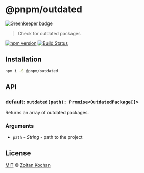 # @pnpm/outdated

[![Greenkeeper badge](https://badges.greenkeeper.io/pnpm/outdated.svg)](https://greenkeeper.io/)

> Check for outdated packages

<!--@shields('npm', 'travis')-->
[![npm version](https://img.shields.io/npm/v/@pnpm/outdated.svg)](https://www.npmjs.com/package/@pnpm/outdated) [![Build Status](https://img.shields.io/travis/pnpm/outdated/master.svg)](https://travis-ci.org/pnpm/outdated)
<!--/@-->

## Installation

```sh
npm i -S @pnpm/outdated
```

## API

### default: `outdated(path): Promise<OutdatedPackage[]>`

Returns an array of outdated packages.

### Arguments

- `path` - _String_ - path to the project

## License

[MIT](LICENSE) © [Zoltan Kochan](https://www.kochan.io/)
